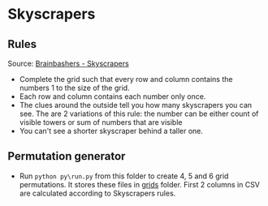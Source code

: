 # Skyscrapers

## Rules

Source: [Brainbashers - Skyscrapers](https://www.brainbashers.com/skyscrapershelp.asp)

- Complete the grid such that every row and column contains the numbers 1 to the size of the grid.
- Each row and column contains each number only once.
- The clues around the outside tell you how many skyscrapers you can see. The are 2 variations of this rule: the number can be either count of visible towers or sum of numbers that are visible
- You can't see a shorter skyscraper behind a taller one.

## Permutation generator

- Run `python py\run.py`  from this folder to create 4, 5 and 6 grid permutations. It stores these files in [grids](grids) folder. First 2 columns in CSV are calculated according to Skyscrapers rules.
